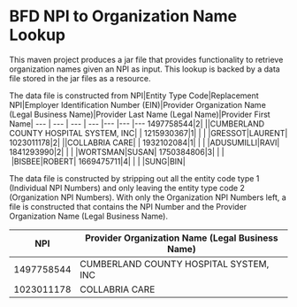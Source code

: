 BFD NPI to Organization Name Lookup
=======================================

This maven project produces a jar file that provides functionality to retrieve organization names given an NPI as input. This lookup is backed by a data file stored in the jar files as a resource.

The data file is constructed from 
NPI|Entity Type Code|Replacement NPI|Employer Identification Number (EIN)|Provider Organization Name (Legal Business Name)|Provider Last Name (Legal Name)|Provider First Name|
--- | --- | --- | --- |--- |--- |--- 
1497758544|2| |<UNAVAIL>|CUMBERLAND COUNTY HOSPITAL SYSTEM, INC| |
1215930367|1| | | |GRESSOT|LAURENT|
1023011178|2| |<UNAVAIL>|COLLABRIA CARE| |
1932102084|1| | | |ADUSUMILLI|RAVI|
1841293990|2| | | |WORTSMAN|SUSAN|
1750384806|3| | | |BISBEE|ROBERT|
1669475711|4| | | |SUNG|BIN|


The data file is constructed by stripping out all the entity code type 1 (Individual NPI Numbers) and only leaving the entity type code 2 (Organization NPI Numbers). With only the Organization NPI Numbers left, a file is constructed that contains the NPI Number and the Provider Organization Name (Legal Business Name).

NPI|Provider Organization Name (Legal Business Name)
--- | --- 
1497758544|CUMBERLAND COUNTY HOSPITAL SYSTEM, INC
1023011178|COLLABRIA CARE


